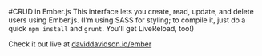 #CRUD in Ember.js
This interface lets you create, read, update, and delete users using Ember.js. (I&rsquo;m using SASS for styling; to compile it, just do a quick `npm install` and `grunt`. You&rsquo;ll get LiveReload, too!)

Check it out live at <a href="http://daviddavidson.io/ember/">daviddavidson.io/ember</a>